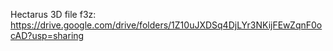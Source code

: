 Hectarus 3D file f3z: https://drive.google.com/drive/folders/1Z10uJXDSq4DjLYr3NKijFEwZqnF0ocAD?usp=sharing
